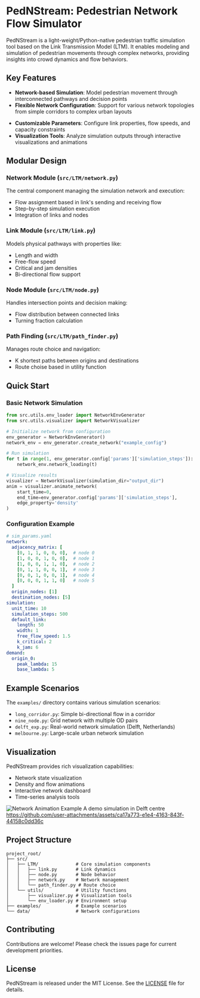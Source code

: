 # PedNStream: Pedestrian Network Flow Simulator

PedNStream is a light-weight/Python-native pedestrian traffic simulation tool based on the Link Transmission Model (LTM). It enables modeling and simulation of pedestrian movements through complex networks, providing insights into crowd dynamics and flow behaviors.

## Key Features

- **Network-based Simulation**: Model pedestrian movement through interconnected pathways and decision points
- **Flexible Network Configuration**: Support for various network topologies from simple corridors to complex urban layouts
<!-- - **Dynamic Flow Modeling**: Incorporates traffic dynamics including densities, speeds, and queue formation -->
- **Customizable Parameters**: Configure link properties, flow speeds, and capacity constraints
- **Visualization Tools**: Analyze simulation outputs through interactive visualizations and animations

## Modular Design

### Network Module (`src/LTM/network.py`)
The central component managing the simulation network and execution:
- Flow assignment based in link's sending and receiving flow
- Step-by-step simulation execution
- Integration of links and nodes

### Link Module (`src/LTM/link.py`)
Models physical pathways with properties like:
- Length and width
- Free-flow speed
- Critical and jam densities
- Bi-directional flow support

### Node Module (`src/LTM/node.py`)
Handles intersection points and decision making:
- Flow distribution between connected links
- Turning fraction calculation

### Path Finding (`src/LTM/path_finder.py`)
Manages route choice and navigation:
- K shortest paths between origins and destinations
- Route choise based in utility function

## Quick Start

### Basic Network Simulation

```python
from src.utils.env_loader import NetworkEnvGenerator
from src.utils.visualizer import NetworkVisualizer

# Initialize network from configuration
env_generator = NetworkEnvGenerator()
network_env = env_generator.create_network("example_config")

# Run simulation
for t in range(1, env_generator.config['params']['simulation_steps']):
    network_env.network_loading(t)

# Visualize results
visualizer = NetworkVisualizer(simulation_dir="output_dir")
anim = visualizer.animate_network(
    start_time=0,
    end_time=env_generator.config['params']['simulation_steps'],
    edge_property='density'
)
```

### Configuration Example

```yaml
# sim_params.yaml
network:
  adjacency_matrix: [
    [0, 1, 1, 0, 0, 0],  # node 0
    [1, 0, 0, 1, 0, 0],  # node 1
    [1, 0, 0, 1, 1, 0],  # node 2
    [0, 1, 1, 0, 0, 1],  # node 3
    [0, 0, 1, 0, 0, 1],  # node 4
    [0, 0, 0, 1, 1, 0]   # node 5
  ]
  origin_nodes: [1]
  destination_nodes: [5]
simulation:
  unit_time: 10
  simulation_steps: 500
  default_link:
    length: 50
    width: 1
    free_flow_speed: 1.5
    k_critical: 2
    k_jam: 6
demand:
  origin_0:
    peak_lambda: 15
    base_lambda: 5
```

## Example Scenarios

The `examples/` directory contains various simulation scenarios:
- `long_corridor.py`: Simple bi-directional flow in a corridor
- `nine_node.py`: Grid network with multiple OD pairs
- `delft_exp.py`: Real-world network simulation (Delft, Netherlands)
- `melbourne.py`: Large-scale urban network simulation

## Visualization

PedNStream provides rich visualization capabilities:
- Network state visualization
- Density and flow animations
- Interactive network dashboard
- Time-series analysis tools

![Network Animation Example](./README.assets/network_animation.gif)
A demo simulation in Delft centre
https://github.com/user-attachments/assets/ca17a773-e1e4-4163-843f-44158c0dd36c


## Project Structure

```
project_root/
├── src/
│   ├── LTM/              # Core simulation components
│   │   ├── link.py       # Link dynamics
│   │   ├── node.py       # Node behavior
│   │   ├── network.py    # Network management
│   │   └── path_finder.py # Route choice
│   └── utils/            # Utility functions
│       ├── visualizer.py # Visualization tools
│       └── env_loader.py # Environment setup
├── examples/             # Example scenarios
└── data/                 # Network configurations
```

## Contributing

Contributions are welcome! Please check the issues page for current development priorities.

## License

PedNStream is released under the MIT License. See the [LICENSE](./LICENSE) file for details.
